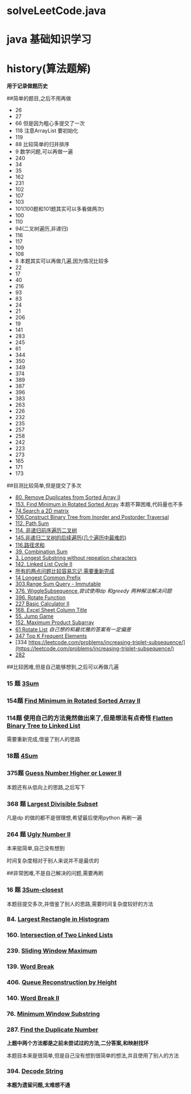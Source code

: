 # solveLeetCode.java

# java 基础知识学习


# history(算法题解)

**用于记录做题历史**

##简单的题目,之后不用再做

* 26
* 27
* 66 但是因为粗心多提交了一次
* 118 注意ArrayList 要初始化
* 119 
* 88 比较简单的归并排序
* 9 数学问题,可以再做一遍
* 240
* 34
* 35
* 162 
* 231
* 102 
* 107
* 103 
* 101(100题和101题其实可以多看做两次)
* 100
* 110
* 94(二叉树遍历,非递归)
* 116
* 117 
* 109 
* 108 
* 8 本题其实可以再做几遍,因为情况比较多
* 22
* 17
* 40
* 216
* 93
* 83
* 24
* 21
* 206
* 19 
* 141
* 283 
* 245 
* 61
* 344
* 350
* 349 
* 374 
* 389 
* 387 
* 396
* 383
* 263
* 226
* 232 
* 235 
* 257
* 258 
* 242 
* 223
* 273 
* 165 
* 171
* 173

##目测比较简单,但是提交了多次

* [80. Remove Duplicates from Sorted Array II](https://leetcode.com/problems/remove-duplicates-from-sorted-array-ii/)
* [153. Find Minimum in Rotated Sorted Array](https://leetcode.com/problems/find-minimum-in-rotated-sorted-array/)  本题不算困难,代码量也不多
* [74.Search a 2D matrix](https://leetcode.com/problems/search-a-2d-matrix/)
* [106.Construct Binary Tree from Inorder and Postorder Traversal](https://leetcode.com/problems/construct-binary-tree-from-inorder-and-postorder-traversal/)
* [112. Path Sum](https://leetcode.com/problems/path-sum/)  
* [114. 非递归前序遍历二叉树](https://leetcode.com/problems/binary-tree-preorder-traversal/) 
* [145.非递归二叉树的后续遍历(几个遍历中最难的)](https://leetcode.com/problems/binary-tree-postorder-traversal/) 
* [116.路径求和](https://leetcode.com/problems/path-sum-ii/)
* [39. Combination Sum](https://leetcode.com/problems/combination-sum/)
* [3. Longest Substring without repeation characters](https://leetcode.com/problems/longest-substring-without-repeating-characters/)
* [142. Linked List Cycle II](https://leetcode.com/problems/linked-list-cycle-ii) 
* [所有的两点问题比较容易忘记,需要重新完成](https://leetcode.com/tag/two-pointers/)  
* [14 Longest Common Prefix](https://leetcode.com/problems/longest-common-prefix/)
* [303.Range Sum Query - Immutable](https://leetcode.com/problems/range-sum-query-immutable/)
* [376. WiggleSubsequence](https://leetcode.com/problems/wiggle-subsequence/),*尝试使用dp 和greedy 两种解法解决问题*
* [396. Rotate Function](https://leetcode.com/problems/rotate-function/)  
* [227 Basic Calculator II](https://leetcode.com/problems/basic-calculator-ii/)  
* [168. Excel Sheet Column Title](https://leetcode.com/problems/excel-sheet-column-title/)  
* [55. Jump Game](https://leetcode.com/problems/jump-game/) 
* [152. Maximum Product Subarray](https://leetcode.com/problems/maximum-product-subarray/)  
* [61 Rotate List](https://leetcode.com/problems/rotate-list/) *自己想的和最优雅的答案有一定偏差* 
* [347 Top K Frequent Elements](https://leetcode.com/problems/top-k-frequent-elements/) 
* [334 https://leetcode.com/problems/increasing-triplet-subsequence/](https://leetcode.com/problems/increasing-triplet-subsequence/)
* [282](https://leetcode.com/problems/expression-add-operators/) 







##比较困难,但是自己能够想到,之后可以再做几遍

### 15 题  [3Sum](https://leetcode.com/problems/3sum/)  
### 154题 [Find Minimum in Rotated Sorted Array II](https://leetcode.com/problems/find-minimum-in-rotated-sorted-array-ii/)
### 114题 使用自己的方法竟然做出来了,但是想法有点奇怪 [Flatten Binary Tree to Linked List](https://leetcode.com/problems/flatten-binary-tree-to-linked-list/)

 
 需要重新完成,借鉴了别人的思路
 
### 18题  [4Sum](https://leetcode.com/problems/4sum/) 
### 375题 [Guess Number Higher or Lower II](https://leetcode.com/problems/guess-number-higher-or-lower-ii/)  
  本题还有从低向上的思路,之后写下

### 368 题 [Largest Divisible Subset](https://leetcode.com/problems/largest-divisible-subset/)  
   凡是dp 的做的都不是很理想,希望最后使用python 再刷一遍
 
### 264 题 [Ugly Number II](https://leetcode.com/problems/ugly-number-ii/)  
   本来挺简单,自己没有想到

时间复杂度相对于别人来说并不是最优的

##非常困难,不是自己解决的问题,需要再刷

### 16 题 [3Sum-closest](https://leetcode.com/problems/3sum-closest/)  

本题目提交多次,并借鉴了别人的思路,需要时间复杂度较好的方法

### 84. [Largest Rectangle in Histogram](https://leetcode.com/problems/largest-rectangle-in-histogram/)  

### 160. [Intersection of Two Linked Lists](https://leetcode.com/problems/intersection-of-two-linked-lists/)  

### 239. [Sliding Window Maximum](https://leetcode.com/problems/sliding-window-maximum/) 

### 139. [Word Break](https://leetcode.com/problems/word-break/)  

### 406. [Queue Reconstruction by Height](https://leetcode.com/problems/queue-reconstruction-by-height/0) 

### 140. [Word Break II](https://leetcode.com/problems/word-break-ii/)

### 76. [Minimum Window Substring](https://leetcode.com/problems/minimum-window-substring/)  

### 287. [Find the Duplicate Number](https://leetcode.com/problems/find-the-duplicate-number/)  
**上题中两个方法都是之前未尝试过的方法,二分答案,和映射找环**  

本题目本来是很简单,但是自己没有想到很简单的想法,并且使用了别人的方法


### 394. [Decode String](https://leetcode.com/problems/decode-string/)

**本题为遗留问题,太难想不通**
